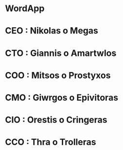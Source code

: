 # WordApp
# CEO : Nikolas o Megas
# CTO : Giannis o Amartwlos
# COO : Mitsos  o Prostyxos
# CMO : Giwrgos o Epivitoras
# CIO : Orestis o Cringeras
# CCO : Thra    o Trolleras
